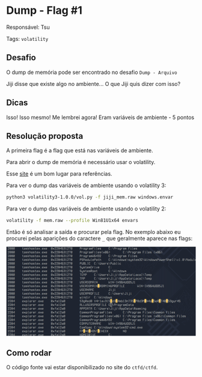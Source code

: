 # Dump - Flag #1

Responsável: Tsu

Tags: `volatility`

## Desafio

O dump de memória pode ser encontrado no desafio `Dump - Arquivo`

Jiji disse que existe algo no ambiente... O que Jiji quis dizer com isso?

## Dicas

Isso! Isso mesmo! Me lembrei agora! Eram variáveis de ambiente - 5 pontos

## Resolução proposta

A primeira flag é a flag que está nas variáveis de ambiente.

Para abrir o dump de memória é necessário usar o volatility.

Esse [site](https://book.hacktricks.xyz/generic-methodologies-and-resources/basic-forensic-methodology/memory-dump-analysis/volatility-cheatsheet) é um bom lugar para referências.

Para ver o dump das variáveis de ambiente usando o volatility 3:

```sh
python3 volatility3-1.0.0/vol.py -f jiji_mem.raw windows.envar
```

Para ver o dump das variáveis de ambiente usando o volatility 2:

```sh
volatility -f mem.raw --profile Win81U1x64 envars
```

Então é só analisar a saída e procurar pela flag. No exemplo abaixo eu procurei pelas aparições do caractere `_` que geralmente aparece nas flags:

![imagem](./FLAG.png)

## Como rodar

O código fonte vai estar disponibilizado no site do `ctfd/ctfd`.
